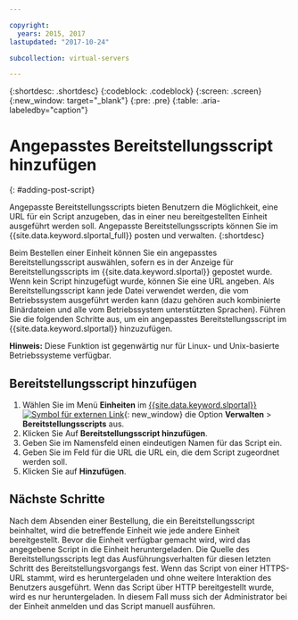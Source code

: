 ```yaml
---

copyright:
  years: 2015, 2017
lastupdated: "2017-10-24"

subcollection: virtual-servers

---
```


{:shortdesc: .shortdesc}
{:codeblock: .codeblock}
{:screen: .screen}
{:new_window: target="_blank"}
{:pre: .pre}
{:table: .aria-labeledby="caption"}

# Angepasstes Bereitstellungsscript hinzufügen
{: #adding-post-script}

Angepasste Bereitstellungsscripts bieten Benutzern die Möglichkeit, eine URL für ein Script anzugeben, das in einer neu bereitgestellten Einheit ausgeführt werden soll. Angepasste Bereitstellungsscripts können Sie im {{site.data.keyword.slportal_full}} posten und verwalten.
{:shortdesc}

Beim Bestellen einer Einheit können Sie ein angepasstes Bereitstellungsscript auswählen, sofern es in der Anzeige für Bereitstellungsscripts im {{site.data.keyword.slportal}} gepostet wurde. Wenn kein Script hinzugefügt wurde, können Sie eine URL angeben. Als Bereitstellungsscript kann jede Datei verwendet werden, die vom Betriebssystem ausgeführt werden kann (dazu gehören auch kombinierte Binärdateien und alle vom Betriebssystem unterstützten Sprachen). Führen Sie die folgenden Schritte aus, um ein angepasstes Bereitstellungsscript im {{site.data.keyword.slportal}} hinzuzufügen.

**Hinweis:** Diese Funktion ist gegenwärtig nur für Linux- und Unix-basierte Betriebssysteme verfügbar.

## Bereitstellungsscript hinzufügen

1. Wählen Sie im Menü **Einheiten** im [{{site.data.keyword.slportal}} ![Symbol für externen Link](../icons/launch-glyph.svg "Symbol für externen Link")](https://control.softlayer.com/){: new_window} die Option **Verwalten** > **Bereitstellungsscripts** aus.
2. Klicken Sie Auf **Bereitstellungsscript hinzufügen**.
4. Geben Sie im Namensfeld einen eindeutigen Namen für das Script ein.
5. Geben Sie im Feld für die URL die URL ein, die dem Script zugeordnet werden soll.
6. Klicken Sie auf **Hinzufügen**.

## Nächste Schritte
Nach dem Absenden einer Bestellung, die ein Bereitstellungsscript beinhaltet, wird die betreffende Einheit wie jede andere Einheit bereitgestellt. Bevor die Einheit verfügbar gemacht wird, wird das angegebene Script in die Einheit heruntergeladen. Die Quelle des Bereitstellungsscripts legt das Ausführungsverhalten für diesen letzten Schritt des Bereitstellungsvorgangs fest. Wenn das Script von einer HTTPS-URL stammt, wird es heruntergeladen und ohne weitere Interaktion des Benutzers ausgeführt. Wenn das Script über HTTP bereitgestellt wurde, wird es nur heruntergeladen. In diesem Fall muss sich der Administrator bei der Einheit anmelden und das Script manuell ausführen.

